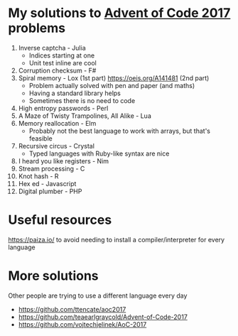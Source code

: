 # My solutions to [Advent of Code 2017](http://adventofcode.com/2017) problems

1. Inverse captcha - Julia
   * Indices starting at one
   * Unit test inline are cool
2. Corruption checksum - F#
3. Spiral memory - Lox (1st part) https://oeis.org/A141481 (2nd part)
   * Problem actually solved with pen and paper (and maths)
   * Having a standard library helps
   * Sometimes there is no need to code
4. High entropy passwords - Perl
5. A Maze of Twisty Trampolines, All Alike - Lua
6. Memory reallocation - Elm
   * Probably not the best language to work with arrays, but that's feasible
7. Recursive circus - Crystal
   * Typed languages with Ruby-like syntax are nice
8. I heard you like registers - Nim
9. Stream processing - C
10. Knot hash - R
11. Hex ed - Javascript
12. Digital plumber - PHP

# Useful resources
https://paiza.io/ to avoid needing to install a compiler/interpreter for every language

# More solutions
Other people are trying to use a different language every day
 * https://github.com/ttencate/aoc2017
 * https://github.com/teaearlgraycold/Advent-of-Code-2017
 * https://github.com/vojtechjelinek/AoC-2017
